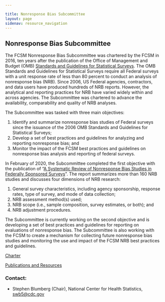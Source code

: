```yaml
---

title: Nonresponse Bias Subcommittee
layout: page
sidenav: resource_navigation
---
```


<h2 class="page-sub-title">Nonresponse Bias Subcommittee</h2>

<p>The FCSM Nonresponse Bias Subcommittee was chartered by the FCSM in 2016, ten years after the publication of the Office of Management and Budget (OMB) <a href="https://unstats.un.org/unsd/dnss/docs-nqaf/USA_standards_stat_surveys.pdf" target="_blank">Standards and Guidelines for Statistical Surveys</a>. The OMB Standards and Guidelines for Statistical Surveys require all Federal surveys with a unit response rate of less than 80 percent to conduct an analysis of nonresponse bias (NRB). Since 2006, US Federal agencies, contractors, and data users have produced hundreds of NRB reports. However, the analytical and reporting practices for NRB have varied widely within and across agencies. The Subcommittee was chartered to advance the availability, comparability and quality of NRB analyses. </p>

<p>The Subcommittee was tasked with three main objectives:</p>
<ol>
<li>Identify and summarize nonresponse bias studies of Federal surveys since the issuance of the 2006 OMB Standards and Guidelines for Statistical Surveys;</li>
<li>Develop a set of best practices and guidelines for analyzing and reporting nonresponse bias; and</li>
<li>Monitor the impact of the FCSM best practices and guidelines on nonresponse bias analysis and reporting of federal surveys.</li>
</ol>

<p>In February of 2020, the Subcommittee completed the first objective with the publication of “<a href="{{site.baseurl}}/assets/files/docs/A_Systematic_Review_of_Nonresponse_Bias_Studies_Federally_Sponsored_SurveysFCSM_20_02_032920.pdf">A Systematic Review of Nonresponse Bias Studies in Federally Sponsored Surveys</a>”. The report summarizes more than 160 NRB studies and discusses four dimensions of NRB research:</p>

<ol>
<li>General survey characteristics, including agency sponsorship, response rates, type of survey, and mode of data collection;</li>
<li>NRB assessment method(s) used;</li>
<li>NRB scope (i.e., sample composition, survey estimates, or both); and</li>
<li>NRB adjustment procedures.</li>
</ol>

<p>The Subcommittee is currently working on the second objective and is developing a set of best practices and guidelines for reporting on evaluations of nonresponse bias. The Subcommittee is also working with the FCSM to create a mechanism for collecting future nonresponse bias studies and monitoring the use and impact of the FCSM NRB best practices and guidelines.</p>

<a href="{{site.baseurl}}/assets/files/docs/nrb-charter.pdf">Charter</a>

<a href="{{site.baseurl}}/groups/publications-and-resources">Publications and Resources</a>

<h3 class="page-sub-heading">Contact:</h3>

<ul>
<li>Stephen Blumberg (Chair), National Center for Health Statistics, <a href="mailto:swb5@cdc.gov">swb5@cdc.gov</a></li>
</ul>
